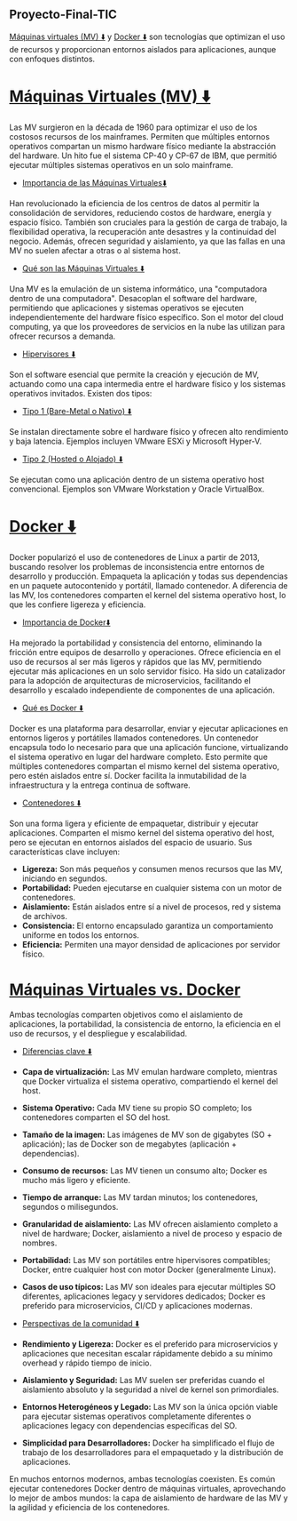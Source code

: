 ## Proyecto-Final-TIC

[Máquinas virtuales (MV) ⬇️](vm_vs_docker_benchmark/informaciónCompleta/VM/OrigenVM.md) y [Docker ⬇️](vm_vs_docker_benchmark/informaciónCompleta/Docker/OrigenDocker.md) son tecnologías que optimizan el uso de recursos y proporcionan entornos aislados para aplicaciones, aunque con enfoques distintos.

# [Máquinas Virtuales (MV) ⬇️](vm_vs_docker_benchmark/informaciónCompleta/VM/OrigenVM.md)

Las MV surgieron en la década de 1960 para optimizar el uso de los costosos recursos de los mainframes. Permiten que múltiples entornos operativos compartan un mismo hardware físico mediante la abstracción del hardware. Un hito fue el sistema CP-40 y CP-67 de IBM, que permitió ejecutar múltiples sistemas operativos en un solo mainframe.

- [Importancia de las Máquinas Virtuales⬇️](vm_vs_docker_benchmark/informaciónCompleta/VM/ImportanciaVM.md)

 Han revolucionado la eficiencia de los centros de datos al permitir la consolidación de servidores, reduciendo costos de hardware, energía y espacio físico. También son cruciales para la gestión de carga de trabajo, la flexibilidad operativa, la recuperación ante desastres y la continuidad del negocio. Además, ofrecen seguridad y aislamiento, ya que las fallas en una MV no suelen afectar a otras o al sistema host.

- [Qué son las Máquinas Virtuales ⬇️](vm_vs_docker_benchmark/informaciónCompleta/VM/QueSonVM.md)

Una MV es la emulación de un sistema informático, una "computadora dentro de una computadora". Desacoplan el software del hardware, permitiendo que aplicaciones y sistemas operativos se ejecuten independientemente del hardware físico específico. Son el motor del cloud computing, ya que los proveedores de servicios en la nube las utilizan para ofrecer recursos a demanda.

- [Hipervisores ⬇️](vm_vs_docker_benchmark/informaciónCompleta/VM/HipervisoresVM.md)

Son el software esencial que permite la creación y ejecución de MV, actuando como una capa intermedia entre el hardware físico y los sistemas operativos invitados. Existen dos tipos:

 - [Tipo 1 (Bare-Metal o Nativo) ⬇️](vm_vs_docker_benchmark/informaciónCompleta/VM/Hipervisores/Tipo1.md)

 Se instalan directamente sobre el hardware físico y ofrecen alto rendimiento y baja latencia. Ejemplos incluyen VMware ESXi y Microsoft Hyper-V.

 - [Tipo 2 (Hosted o Alojado) ⬇️](vm_vs_docker_benchmark/informaciónCompleta/VM/Hipervisores/Tipo2.md)

 Se ejecutan como una aplicación dentro de un sistema operativo host convencional. Ejemplos son VMware Workstation y Oracle VirtualBox.

# [Docker ⬇️](vm_vs_docker_benchmark/informaciónCompleta/Docker/OrigenDocker.md)

Docker popularizó el uso de contenedores de Linux a partir de 2013, buscando resolver los problemas de inconsistencia entre entornos de desarrollo y producción. Empaqueta la aplicación y todas sus dependencias en un paquete autocontenido y portátil, llamado contenedor. A diferencia de las MV, los contenedores comparten el kernel del sistema operativo host, lo que les confiere ligereza y eficiencia.

- [Importancia de Docker⬇️](vm_vs_docker_benchmark/informaciónCompleta/Docker/ImportanciaDocker.md)

Ha mejorado la portabilidad y consistencia del entorno, eliminando la fricción entre equipos de desarrollo y operaciones. Ofrece eficiencia en el uso de recursos al ser más ligeros y rápidos que las MV, permitiendo ejecutar más aplicaciones en un solo servidor físico. Ha sido un catalizador para la adopción de arquitecturas de microservicios, facilitando el desarrollo y escalado independiente de componentes de una aplicación.

- [Qué es Docker ⬇️](vm_vs_docker_benchmark/informaciónCompleta/Docker/QueSonDocker.md)

Docker es una plataforma para desarrollar, enviar y ejecutar aplicaciones en entornos ligeros y portátiles llamados contenedores. Un contenedor encapsula todo lo necesario para que una aplicación funcione, virtualizando el sistema operativo en lugar del hardware completo. Esto permite que múltiples contenedores compartan el mismo kernel del sistema operativo, pero estén aislados entre sí. Docker facilita la inmutabilidad de la infraestructura y la entrega continua de software.

- [Contenedores ⬇️](vm_vs_docker_benchmark/informaciónCompleta/Docker/Contenedores.md)

Son una forma ligera y eficiente de empaquetar, distribuir y ejecutar aplicaciones. Comparten el mismo kernel del sistema operativo del host, pero se ejecutan en entornos aislados del espacio de usuario. Sus características clave incluyen:


- **Ligereza:** Son más pequeños y consumen menos recursos que las MV, iniciando en segundos.
- **Portabilidad:** Pueden ejecutarse en cualquier sistema con un motor de contenedores.
- **Aislamiento:** Están aislados entre sí a nivel de procesos, red y sistema de archivos.
- **Consistencia:** El entorno encapsulado garantiza un comportamiento uniforme en todos los entornos.
- **Eficiencia:** Permiten una mayor densidad de aplicaciones por servidor físico.

# [Máquinas Virtuales vs. Docker](vm_vs_docker_benchmark/informaciónCompleta/README.md)

Ambas tecnologías comparten objetivos como el aislamiento de aplicaciones, la portabilidad, la consistencia de entorno, la eficiencia en el uso de recursos, y el despliegue y escalabilidad.

- [Diferencias clave ⬇️](vm_vs_docker_benchmark/informaciónCompleta/VM_vs_Docker/Diferencias.md)

- **Capa de virtualización:** Las MV emulan hardware completo, mientras que Docker virtualiza el sistema operativo, compartiendo el kernel del host.
- **Sistema Operativo:** Cada MV tiene su propio SO completo; los contenedores comparten el SO del host.
- **Tamaño de la imagen:** Las imágenes de MV son de gigabytes (SO + aplicación); las de Docker son de megabytes (aplicación + dependencias).
- **Consumo de recursos:** Las MV tienen un consumo alto; Docker es mucho más ligero y eficiente.
- **Tiempo de arranque:** Las MV tardan minutos; los contenedores, segundos o milisegundos.
- **Granularidad de aislamiento:** Las MV ofrecen aislamiento completo a nivel de hardware; Docker, aislamiento a nivel de proceso y espacio de nombres.
- **Portabilidad:** Las MV son portátiles entre hipervisores compatibles; Docker, entre cualquier host con motor Docker (generalmente Linux).
- **Casos de uso típicos:** Las MV son ideales para ejecutar múltiples SO diferentes, aplicaciones legacy y servidores dedicados; Docker es preferido para microservicios, CI/CD y aplicaciones modernas.

- [Perspectivas de la comunidad ⬇️](vm_vs_docker_benchmark/informaciónCompleta/VM_vs_Docker/Diferencias.md)

- **Rendimiento y Ligereza:** Docker es el preferido para microservicios y aplicaciones que necesitan escalar rápidamente debido a su mínimo overhead y rápido tiempo de inicio.
- **Aislamiento y Seguridad:** Las MV suelen ser preferidas cuando el aislamiento absoluto y la seguridad a nivel de kernel son primordiales.
- **Entornos Heterogéneos y Legado:** Las MV son la única opción viable para ejecutar sistemas operativos completamente diferentes o aplicaciones legacy con dependencias específicas del SO.
- **Simplicidad para Desarrolladores:** Docker ha simplificado el flujo de trabajo de los desarrolladores para el empaquetado y la distribución de aplicaciones.

En muchos entornos modernos, ambas tecnologías coexisten. Es común ejecutar contenedores Docker dentro de máquinas virtuales, aprovechando lo mejor de ambos mundos: la capa de aislamiento de hardware de las MV y la agilidad y eficiencia de los contenedores.